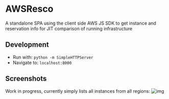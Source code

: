 # AWSResco
A standalone SPA using the client side AWS JS SDK to get instance and reservation info for JIT comparison of running infrastructure

## Development
- Run with: `python -m SimpleHTTPServer`
- Navigate to: `localhost:8000`

## Screenshots

Work in progress, currently simply lists all instances from all regions:
![img](readme-assets/images/WIP_dev-2015.png)
